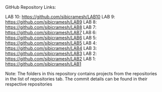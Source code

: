 GitHub Repository Links:

LAB 10: https://github.com/sibicramesh/LAB10
LAB 9: https://github.com/sibicramesh/LAB9
LAB 8: https://github.com/sibicramesh/LAB8
LAB 7: https://github.com/sibicramesh/LAB7
LAB 6: https://github.com/sibicramesh/LAB6
LAB 5: https://github.com/sibicramesh/LAB5
LAB 4: https://github.com/sibicramesh/LAB4
LAB 3: https://github.com/sibicramesh/LAB3
LAB 2: https://github.com/sibicramesh/LAB2
LAB 1: https://github.com/sibicramesh/LAB1

Note: The folders in this repository contains projects from the repositories in the list of repositories tab. The commit details can be found in their respective repositories
